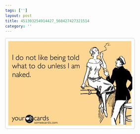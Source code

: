 ```yaml
---
tags: ['']
layout: post
title: 451303254914427_560427427321514
category: ''
---
```

![451303254914427_560427427321514](/uploads/2013-3-22-451303254914427_560427427321514.jpg)
